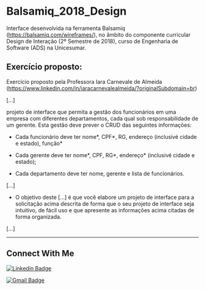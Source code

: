 # Balsamiq_2018_Design

Interface desenvolvida na ferramenta Balsamiq (https://balsamiq.com/wireframes/), no âmbito do componente curricular Design de Interação (2º Semestre de 2018), curso de Engenharia de Software (ADS) na Unicesumar.

## Exercício proposto:

Exercício proposto pela Professora Iara Carnevale de Almeida (https://www.linkedin.com/in/iaracarnevalealmeida/?originalSubdomain=br) 

[...] 

projeto de interface que permita a gestão dos funcionários em uma empresa com diferentes departamentos, cada qual sob responsabilidade de um gerente. Esta
gestão deve prever o CRUD das seguintes informações:

- Cada funcionário deve ter nome*, CPF*, RG, endereço (inclusivé cidade e estado), função*

- Cada gerente deve ter nome*, CPF, RG*, endereço* (inclusivé cidade e estado);

- Cada departamento deve ter nome, gerente e lista de funcionários.

[...]

- O objetivo deste [...] é que você elabore um projeto de interface para a solicitação acima descrita de forma que o seu projeto de interface seja intuitivo, de fácil uso e que apresente as informações acima citadas de forma organizada. 

[...] 

---

## Connect With Me

[![Linkedin Badge](https://img.shields.io/badge/-LinkedIn-blue?style=flat-square&logo=Linkedin&logoColor=white&link=https:https://www.linkedin.com/in/eduardo-w-ungefehr-838226101/)](https://www.linkedin.com/in/eduardo-w-ungefehr-838226101/)

[![Gmail Badge](https://img.shields.io/badge/-Gmail-c14438?style=flat-square&logo=Gmail&logoColor=white&link=mailto:eduardowubr@gmail.com)](mailto:eduardowubr@gmail.com)

